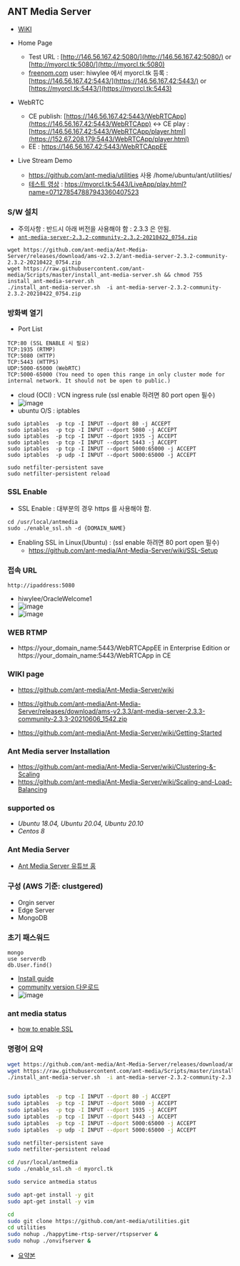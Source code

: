 ## ANT Media Server 
* [WiKI](https://github.com/ant-media/Ant-Media-Server/wiki)

* Home Page
  * Test URL : [http://146.56.167.42:5080/](http://146.56.167.42:5080/) or [http://myorcl.tk:5080/](http://myorcl.tk:5080)
  * [freenom.com](https://www.freenom.com/) user: hiwylee 에서 myorcl.tk 등록 :  [https://146.56.167.42:5443/](https://146.56.167.42:5443/) or  [https://myorcl.tk:5443/](https://myorcl.tk:5443)
* WebRTC
  * CE publish: [https://146.56.167.42:5443/WebRTCApp](https://146.56.167.42:5443/WebRTCApp) <-> CE play :  [https://146.56.167.42:5443/WebRTCApp/player.html](https://152.67.208.179:5443/WebRTCApp/player.html)
  * EE : https://146.56.167.42:5443/WebRTCAppEE 
* Live Stream Demo
  * https://github.com/ant-media/utilities 사용 /home/ubuntu/ant/utilities/   
  * [테스트 영상](https://146.56.167.42:5443/LiveApp/play.html?name=071278547887943360407523) : [htps://myorcl.tk:5443/LiveApp/play.html?name=071278547887943360407523](https://myorcl.tk:5443/LiveApp/play.html?name=071278547887943360407523)
### S/W 설치 
* 주의사항 : 반드시 아래 버전을 사용해야 함 : 2.3.3 은 안됨.
 * [``ant-media-server-2.3.2-community-2.3.2-20210422_0754.zip`` ](https://github.com/ant-media/Ant-Media-Server/releases/download/ams-v2.3.2/ant-media-server-2.3.2-community-2.3.2-20210422_0754.zip)

```
wget https://github.com/ant-media/Ant-Media-Server/releases/download/ams-v2.3.2/ant-media-server-2.3.2-community-2.3.2-20210422_0754.zip
wget https://raw.githubusercontent.com/ant-media/Scripts/master/install_ant-media-server.sh && chmod 755 install_ant-media-server.sh
./install_ant-media-server.sh  -i ant-media-server-2.3.2-community-2.3.2-20210422_0754.zip

```
### 방화벽 열기
* Port List
```
TCP:80 (SSL ENABLE 시 필요)
TCP:1935 (RTMP)
TCP:5080 (HTTP)
TCP:5443 (HTTPS)
UDP:5000-65000 (WebRTC)
TCP:5000-65000 (You need to open this range in only cluster mode for internal network. It should not be open to public.)
```
 
* cloud (OCI) : VCN ingress rule (ssl enable 하려면 80 port open 필수)
* ![image](https://user-images.githubusercontent.com/7068088/122059366-82e4a100-ce27-11eb-80e3-20f16fdfb97e.png)
* ubuntu O/S : iptables
```
sudo iptables  -p tcp -I INPUT --dport 80 -j ACCEPT
sudo iptables  -p tcp -I INPUT --dport 5080 -j ACCEPT
sudo iptables  -p tcp -I INPUT --dport 1935 -j ACCEPT
sudo iptables  -p tcp -I INPUT --dport 5443 -j ACCEPT
sudo iptables  -p tcp -I INPUT --dport 5000:65000 -j ACCEPT
sudo iptables  -p udp -I INPUT --dport 5000:65000 -j ACCEPT

sudo netfilter-persistent save
sudo netfilter-persistent reload
```

### SSL Enable
* SSL Enable : 대부분의 경우 https 를 사용해야 함. 
```
cd /usr/local/antmedia
sudo ./enable_ssl.sh -d {DOMAIN_NAME}
```
* Enabling SSL in Linux(Ubuntu) : (ssl enable 하려면 80 port open 필수)
  * https://github.com/ant-media/Ant-Media-Server/wiki/SSL-Setup

### 접속 URL

```
http://ipaddress:5080
```
* hiwylee/OracleWelcome1
* ![image](https://user-images.githubusercontent.com/7068088/122047767-7a866900-ce1b-11eb-8e9f-5ffa740c7764.png)
* ![image](https://user-images.githubusercontent.com/7068088/122048028-c20cf500-ce1b-11eb-95f6-3ec25c5ed885.png)

### WEB RTMP 
* https://your_domain_name:5443/WebRTCAppEE in Enterprise Edition or https://your_domain_name:5443/WebRTCApp in CE
### WIKI page
* https://github.com/ant-media/Ant-Media-Server/wiki
 
* https://github.com/ant-media/Ant-Media-Server/releases/download/ams-v2.3.3/ant-media-server-2.3.3-community-2.3.3-20210606_1542.zip
* https://github.com/ant-media/Ant-Media-Server/wiki/Getting-Started

### Ant Media server Installation
* https://github.com/ant-media/Ant-Media-Server/wiki/Clustering-&-Scaling
* https://github.com/ant-media/Ant-Media-Server/wiki/Scaling-and-Load-Balancing

### supported os
* *Ubuntu 18.04, Ubuntu 20.04, Ubuntu 20.10* 
* *Centos 8*

###  Ant Media Server
* [Ant Media Server 유튜브 홈](https://www.youtube.com/c/AntMediaServer/playlists)

### 구성 (AWS 기준: clustgered)
* Orgin server
* Edge Server
* MongoDB

### 초기 패스워드

```
mongo
use serverdb
db.User.find()
```

* [Install guide](https://github.com/ant-media/Ant-Media-Server/wiki/Getting-Started)
* [community version 다운로드](https://github.com/ant-media/Ant-Media-Server/releases/)
* ![image](https://user-images.githubusercontent.com/7068088/122071989-2b97fe00-ce32-11eb-93d9-c0e3c4ff64ac.png)

### ant media status

* [how to enable SSL](https://www.youtube.com/watch?v=gxkUHyH-WpU)

<!--
### ant media server status

```bash
ubuntu@mysql:/usr/local/antmedia$ sudo service antmedia status
● antmedia.service - Ant Media Server
     Loaded: loaded (/etc/systemd/system/antmedia.service; enabled; vendor preset: enabled)
     Active: active (running) since Mon 2021-06-14 07:19:24 UTC; 1 day 3h ago
   Main PID: 21297 (java)
      Tasks: 67 (limit: 36000)
     Memory: 574.3M
     CGroup: /system.slice/antmedia.service
             └─21297 /usr/lib/jvm/java-11-openjdk-amd64/bin/java -Dlogback.ContextSelector=org.red5.logging.LoggingContextSelector -cp /usr/local/antmedia/ant-media-server-service.jar:/usr/local/antmedia/conf -Djava.security.debug=f>

Jun 14 07:19:24 mysql systemd[1]: Started Ant Media Server.
ubuntu@mysql:/usr/local/antmedia$ cd /usr/local/antmedia/
ubuntu@mysql:/usr/local/antmedia$ ls -la
total 7104
drwxr-xr-x  8 antmedia antmedia    4096 Jun 14 07:19 .
drwxr-xr-x 12 root     root        4096 Jun 14 07:19 ..
drwxr-xr-x  3 antmedia antmedia    4096 Jun 14 07:19 .javacpp
-rw-rw-r--  1 antmedia antmedia    9453 Jun  6 15:15 README.md
-rw-rw-r--  1 antmedia antmedia 2265139 Jun  6 15:17 StreamApp-2.3.3.war
-rw-rw-r--  1 antmedia antmedia   14522 Jun  6 15:43 ant-media-server-service.jar
-rw-rw-r--  1 antmedia antmedia  686744 Jun  6 15:43 ant-media-server.jar
-rwxrwxr-x  1 antmedia antmedia    1421 Jun  6 15:15 antmedia
-rw-r--r--  1 antmedia antmedia    1755 Jun  6 15:15 antmedia.service
-rwxr-xr-x  1 antmedia antmedia    1254 Jun  6 15:15 change_server_mode.sh
drwxr-xr-x  2 antmedia antmedia    4096 Jun 14 07:24 conf
-rwxr-xr-x  1 antmedia antmedia    3938 Jun  6 15:15 create_app.sh
-rwxr-xr-x  1 antmedia antmedia    1219 Jun  6 15:15 delete_app.sh
-rwxr-xr-x  1 antmedia antmedia    8175 Jun  6 15:15 enable_ssl.sh
-rwxr-xr-x  1 antmedia antmedia     662 Jun  6 15:15 install_tensorflow_plugin.sh
drwxr-xr-x  3 antmedia antmedia   12288 Jun 14 07:19 lib
-rw-r--r--  1 antmedia antmedia 1048576 Jun 14 07:19 liveapp.db
-rw-r--r--  1 antmedia antmedia 1048576 Jun 14 07:19 liveapp.db.wal.0
lrwxrwxrwx  1 antmedia antmedia      17 Jun 14 07:19 log -> /var/log/antmedia
drwxr-xr-x  2 antmedia antmedia    4096 Jun  6 15:43 plugins
-rwxr-xr-x  1 antmedia antmedia     614 Jun  6 15:15 shutdown.sh
-rw-r--r--  1 antmedia antmedia      36 Jun 14 07:19 shutdown.token
-rwxr-xr-x  1 antmedia antmedia     217 Jun  6 15:15 start-debug.sh
-rwxr-xr-x  1 antmedia antmedia    5906 Jun  6 15:15 start.sh
drwxr-xr-x  5 antmedia antmedia    4096 Jun  6 15:43 webapps
-rw-r--r--  1 antmedia antmedia 1048576 Jun 14 07:19 webrtcapp.db
-rw-r--r--  1 antmedia antmedia 1048576 Jun 14 07:19 webrtcapp.db.wal.0
drwxr-xr-x  3 antmedia antmedia    4096 Jun 14 07:19 work
```
-->

### 명령어 요약

```bash
wget https://github.com/ant-media/Ant-Media-Server/releases/download/ams-v2.3.2/ant-media-server-2.3.2-community-2.3.2-20210422_0754.zip
wget https://raw.githubusercontent.com/ant-media/Scripts/master/install_ant-media-server.sh && chmod 755 install_ant-media-server.sh
./install_ant-media-server.sh  -i ant-media-server-2.3.2-community-2.3.2-20210422_0754.zip


sudo iptables  -p tcp -I INPUT --dport 80 -j ACCEPT
sudo iptables  -p tcp -I INPUT --dport 5080 -j ACCEPT
sudo iptables  -p tcp -I INPUT --dport 1935 -j ACCEPT
sudo iptables  -p tcp -I INPUT --dport 5443 -j ACCEPT
sudo iptables  -p tcp -I INPUT --dport 5000:65000 -j ACCEPT
sudo iptables  -p udp -I INPUT --dport 5000:65000 -j ACCEPT

sudo netfilter-persistent save
sudo netfilter-persistent reload

cd /usr/local/antmedia
sudo ./enable_ssl.sh -d myorcl.tk

sudo service antmedia status

sudo apt-get install -y git
sudo apt-get install -y vim

cd
sudo git clone https://github.com/ant-media/utilities.git
cd utilities
sudo nohup ./happytime-rtsp-server/rtspserver &
sudo nohup ./onvifserver &
```

* [요약본](요약.md)
